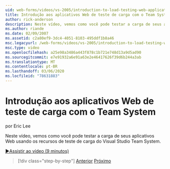 ```yaml
---
uid: web-forms/videos/vs-2005/introduction-to-load-testing-web-applications-with-team-system
title: Introdução aos aplicativos Web de teste de carga com o Team System | Microsoft Docs
author: rick-anderson
description: Neste vídeo, vemos como você pode testar a carga de seus aplicativos Web usando os recursos de teste de carga do Visual Studio Team System.
ms.author: riande
ms.date: 02/09/2007
ms.assetid: c2a80ef9-3dc4-4051-8103-495ddf1b8a46
msc.legacyurl: /web-forms/videos/vs-2005/introduction-to-load-testing-web-applications-with-team-system
msc.type: video
ms.openlocfilehash: a25e98a3486a443f878c1b721e748d13a9d5ad90
ms.sourcegitcommit: e7e91932a6e91a63e2e46417626f39d6b244a3ab
ms.translationtype: MT
ms.contentlocale: pt-BR
ms.lasthandoff: 03/06/2020
ms.locfileid: "78631883"
---
```

# <a name="introduction-to-load-testing-web-applications-with-team-system"></a>Introdução aos aplicativos Web de teste de carga com o Team System

por Eric Lee

Neste vídeo, vemos como você pode testar a carga de seus aplicativos Web usando os recursos de teste de carga do Visual Studio Team System.

[&#9654;Assistir ao vídeo (9 minutos)](https://channel9.msdn.com/Blogs/ASP-NET-Site-Videos/introduction-to-load-testing-web-applications-with-team-system)

> [!div class="step-by-step"]
> [Anterior](introduction-to-testing-web-applications-with-team-system.md)
> [Próximo](introduction-to-manual-testing-with-team-system.md)
